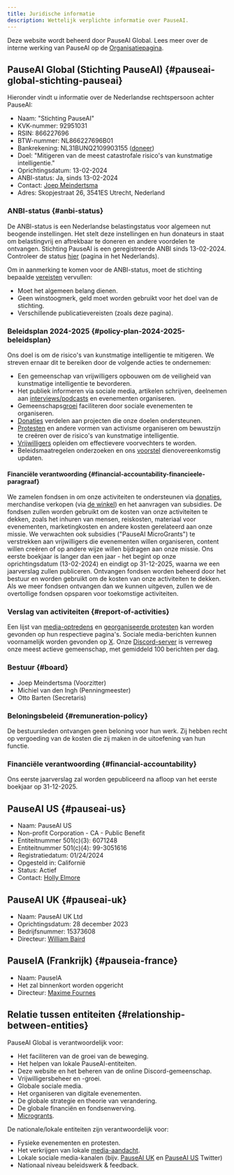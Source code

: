 ```yaml
---
title: Juridische informatie
description: Wettelijk verplichte informatie over PauseAI.
---
```


Deze website wordt beheerd door PauseAI Global.
Lees meer over de interne werking van PauseAI op de [Organisatiepagina](/organization).

## PauseAI Global (Stichting PauseAI) {#pauseai-global-stichting-pauseai}

Hieronder vindt u informatie over de Nederlandse rechtspersoon achter PauseAI:

- Naam: "Stichting PauseAI"
- KVK-nummer: 92951031
- RSIN: 866227696
- BTW-nummer: NL866227696B01
- Bankrekening: NL31BUNQ2109903155 ([doneer](/donate))
- Doel: "Mitigeren van de meest catastrofale risico's van kunstmatige intelligentie."
- Oprichtingsdatum: 13-02-2024
- ANBI-status: Ja, sinds 13-02-2024
- Contact: [Joep Meindertsma](mailto:joep@pauseai.info)
- Adres: Skopjestraat 26, 3541ES Utrecht, Nederland

### ANBI-status {#anbi-status}

De ANBI-status is een Nederlandse belastingstatus voor algemeen nut beogende instellingen.
Het stelt deze instellingen en hun donateurs in staat om belastingvrij en aftrekbaar te doneren en andere voordelen te ontvangen.
Stichting PauseAI is een geregistreerde ANBI sinds 13-02-2024. Controleer de status [hier](https://www.belastingdienst.nl/wps/wcm/connect/nl/aftrek-en-kortingen/content/anbi-status-controleren) (pagina in het Nederlands).

Om in aanmerking te komen voor de ANBI-status, moet de stichting bepaalde [vereisten](https://www.belastingdienst.nl/wps/wcm/connect/bldcontenten/belastingdienst/business/business-public-benefit-organisations/public_benefit_organisations/conditions_pbos/which_conditions_must_be_met_by_pbo) vervullen:

- Moet het algemeen belang dienen.
- Geen winstoogmerk, geld moet worden gebruikt voor het doel van de stichting.
- Verschillende publicatievereisten (zoals deze pagina).

### Beleidsplan 2024-2025 {#policy-plan-2024-2025-beleidsplan}

Ons doel is om de risico's van kunstmatige intelligentie te mitigeren. We streven ernaar dit te bereiken door de volgende acties te ondernemen:

- Een gemeenschap van vrijwilligers opbouwen om de veiligheid van kunstmatige intelligentie te bevorderen.
- Het publiek informeren via sociale media, artikelen schrijven, deelnemen aan [interviews/podcasts](/press) en evenementen organiseren.
- Gemeenschaps[groei](/growth-strategy) faciliteren door sociale evenementen te organiseren.
- [Donaties](/donate) verdelen aan projecten die onze doelen ondersteunen.
- [Protesten](/protests) en andere vormen van activisme organiseren om bewustzijn te creëren over de risico's van kunstmatige intelligentie.
- [Vrijwilligers](/join) opleiden om effectievere voorvechters te worden.
- Beleidsmaatregelen onderzoeken en ons [voorstel](/proposal) dienovereenkomstig updaten.

#### Financiële verantwoording {#financial-accountability-financieele-paragraaf}

We zamelen fondsen in om onze activiteiten te ondersteunen via [donaties](/donate), merchandise verkopen (via [de winkel](https://pauseai-shop.fourthwall.com/)) en het aanvragen van subsidies.
De fondsen zullen worden gebruikt om de kosten van onze activiteiten te dekken, zoals het inhuren van mensen, reiskosten, materiaal voor evenementen, marketingkosten en andere kosten gerelateerd aan onze missie.
We verwachten ook subsidies ("PauseAI MicroGrants") te verstrekken aan vrijwilligers die evenementen willen organiseren, content willen creëren of op andere wijze willen bijdragen aan onze missie.
Ons eerste boekjaar is langer dan een jaar - het begint op onze oprichtingsdatum (13-02-2024) en eindigt op 31-12-2025, waarna we een jaarverslag zullen publiceren.
Ontvangen fondsen worden beheerd door het bestuur en worden gebruikt om de kosten van onze activiteiten te dekken.
Als we meer fondsen ontvangen dan we kunnen uitgeven, zullen we de overtollige fondsen opsparen voor toekomstige activiteiten.

### Verslag van activiteiten {#report-of-activities}

Een lijst van [media-optredens](/press) en [georganiseerde protesten](/protests) kan worden gevonden op hun respectieve pagina's.
Sociale media-berichten kunnen voornamelijk worden gevonden op [X](https://x.com/PauseAI).
Onze [Discord-server](https://discord.gg/HWcPt5ccJN) is verreweg onze meest actieve gemeenschap, met gemiddeld 100 berichten per dag.

### Bestuur {#board}

- Joep Meindertsma (Voorzitter)
- Michiel van den Ingh (Penningmeester)
- Otto Barten (Secretaris)

### Beloningsbeleid {#remuneration-policy}

De bestuursleden ontvangen geen beloning voor hun werk.
Zij hebben recht op vergoeding van de kosten die zij maken in de uitoefening van hun functie.

### Financiële verantwoording {#financial-accountability}

Ons eerste jaarverslag zal worden gepubliceerd na afloop van het eerste boekjaar op 31-12-2025.

## PauseAI US {#pauseai-us}

- Naam: PauseAI US
- Non-profit Corporation - CA - Public Benefit
- Entiteitnummer 501(c)(3): 6071248
- Entiteitnummer 501(c)(4): 99-3051616
- Registratiedatum: 01/24/2024
- Opgesteld in: Californië
- Status: Actief
- Contact: [Holly Elmore](mailto:holly@pauseai.info)

## PauseAI UK {#pauseai-uk}

- Naam: PauseAI UK Ltd
- Oprichtingsdatum: 28 december 2023
- Bedrijfsnummer: 15373608
- Directeur: [William Baird](mailto:william@pauseai.info)

## PauseIA (Frankrijk) {#pauseia-france}

- Naam: PauseIA
- Het zal binnenkort worden opgericht
- Directeur: [Maxime Fournes](mailto:maxime@pauseai.info)

## Relatie tussen entiteiten {#relationship-between-entities}

PauseAI Global is verantwoordelijk voor:

- Het faciliteren van de groei van de beweging.
- Het helpen van lokale PauseAI-entiteiten.
- Deze website en het beheren van de online Discord-gemeenschap.
- Vrijwilligersbeheer en -groei.
- Globale sociale media.
- Het organiseren van digitale evenementen.
- De globale strategie en theorie van verandering.
- De globale financiën en fondsenwerving.
- [Microgrants](/microgrants).

De nationale/lokale entiteiten zijn verantwoordelijk voor:

- Fysieke evenementen en protesten.
- Het verkrijgen van lokale [media-aandacht](/).
- Lokale sociale media-kanalen (bijv. [PauseAI UK](https://twitter.com/PauseAI_UK) en [PauseAI US](https://twitter.com/PauseAIus) Twitter)
- Nationaal niveau beleidswerk & feedback.